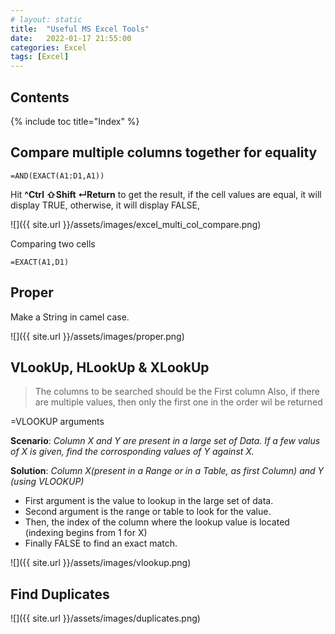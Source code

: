```yaml
---
# layout: static
title:  "Useful MS Excel Tools"
date:   2022-01-17 21:55:00
categories: Excel
tags: [Excel]
---
```


## Contents

{% include toc title="Index" %}

## Compare multiple columns together for equality

```excel
=AND(EXACT(A1:D1,A1))
```

Hit **^Ctrl ⇧Shift ↵Return** to get the result, if the cell values are equal, it will display TRUE, otherwise, it will display FALSE, 

![]({{ site.url }}/assets/images/excel_multi_col_compare.png)


Comparing two cells 
```excel
=EXACT(A1,D1)
```
## Proper

Make a String in camel case.

![]({{ site.url }}/assets/images/proper.png)


## VLookUp, HLookUp & XLookUp

> The columns to be searched should be the First column
> Also, if there are multiple values, then only the first one in the order wil be returned


=VLOOKUP arguments 

**Scenario**: *Column X and Y are present in a large set of Data. If a few valus of X is given, find the corrosponding values of Y against X.*

**Solution**: *Column X(present in a Range or in a Table, as first Column) and Y (using VLOOKUP)*

* First argument is the value to lookup in the large set of data.
* Second argument is the range or table to look for the value.
* Then, the index of the column where the lookup value is located (indexing begins from 1 for X)
* Finally FALSE to find an exact match.

![]({{ site.url }}/assets/images/vlookup.png)

## Find Duplicates

![]({{ site.url }}/assets/images/duplicates.png)

